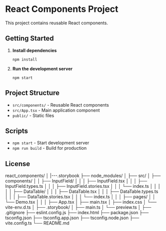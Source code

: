 # React Components Project

This project contains reusable React components.

## Getting Started

1. **Install dependencies**

   ```
   npm install
   ```

2. **Run the development server**
   ```
   npm start
   ```

## Project Structure

- `src/components/` - Reusable React components
- `src/App.tsx` - Main application component
- `public/` - Static files

## Scripts

- `npm start` - Start development server
- `npm run build` - Build for production

## License

react_components/
│
|---.storybook
├── node_modules/
│
├── src/
│ ├── components/
│ │ ├── InputField/
│ │ │ ├── InputField.tsx
│ │ │ ├── InputField.types.ts
│ │ │ ├── InputField.stories.tsx
│ │ │ └── index.ts
│ │ │
│ │ ├── DataTable/
│ │ │ ├── DataTable.tsx
│ │ │ ├── DataTable.types.ts
│ │ │ ├── DataTable.stories.tsx
│ │ │ └── index.ts
│ │
│ ├── pages/
│ │ └── Demo.tsx
│ │
│ ├── App.tsx
│ ├── main.tsx
│ ├── index.css
│ └── vite-env.d.ts
│
├── .storybook/
│ ├── main.ts
│ └── preview.ts
│
├── .gitignore
├── eslint.config.js
├── index.html
├── package.json
├── tsconfig.json
├── tsconfig.app.json
├── tsconfig.node.json
├── vite.config.ts
└── README.md
